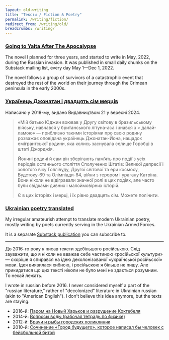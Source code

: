 ```yaml
---
layout: old-writing
title: "Тексти / Fiction & Poetry"
permalink: /writing/fiction/
redirect_from: /writing/old/
breadcrumbs: /writing/
---
```


### [Going to Yalta After The Apocalypse](/writing/goingtoyalta/)

The novel I planned for three years, and started to write in May, 2022, during the Russian invasion. It was published in small daily chunks on the Substack mailing list, every day May 1—Dec 1, 2022.

The novel follows a group of survivors of a catastrophic event that destroyed the rest of the world on their journey through the Crimean peninsula in the early 2000s.

### [Українець Джонатан і двадцять сім мерців](/writing/jona/)

Написано у 2018-му, видано Видавництвом 21 у вересні 2024.

> «Мій батько Юджин воював у Другу світову в бразильському війську, навчався у британського літуна-аса і знався з > далай-ламою» — приблизно такими історіями про свою родину розважає оповідача українець Джонатан-Йона, нащадок емігрантської родини, яка колись заснувала селище Горобці в штаті Джорджія.
>
> Йонині родичі й сам він зберігають пам’ять про події з усіх періодів останнього століття Сполучених Штатів: Великої депресії і золотого віку Голлівуду, Другої світової та ери космосу, Вудстоку-69 та Олімпіади-84, війни з терором і урагану Катріна. Вони ніколи не відігравали значної ролі в цих подіях, але часто були свідками дивних і малоймовірних історій.
>
> Є в цих історіях і мерці, і їх рівно двадцять сім. Можете полічити.

### [Ukrainian poetry translated](https://7uapoems.substack.com/)

My irregular amateurish attempt to translate modern Ukrainian poetry, mostly writing by poets currently serving in the Ukrainian Armed Forces.

It is a separate [Substack publication](https://7uapoems.substack.com/) you can subscribe to.

---

До 2016-го року я писав тексти здебільшого російською. Слід зауважити, що я ніколи не вважав себе частиною «російьскої культури» — скоріше я спирався на ідею деколонізованої «української російьскої» мови. Ідея виявилася хибною, і російьскою я більше не пишу. Але прикидатися що цих тексті ніколи не було мені не здається розумним. То нехай лежать.

I wrote in russian before 2016. I never considered myself a part of the "russian literature," rather of "decolonized" literature in Ukrainian russian (akin to "American English"). I don't believe this idea anymore, but the texts are staying.

* 2016-й: [Паром на Новый Харьков и разрушение Коктебеля](/writing/old/ferry.html)
* 2014-й: [Вопросы воды (рабочая тетрадь по физике)](/writing/old/waterquestions.html)
* 2012-й: [Врачи и рыбы городских поликлиник](/writing/old/fishndoctor.html)
* 2010-й: [Сочинение «Город будущего», которое написал бы человек с бейсбольной битой](/writing/old/cityoffuture.html)
